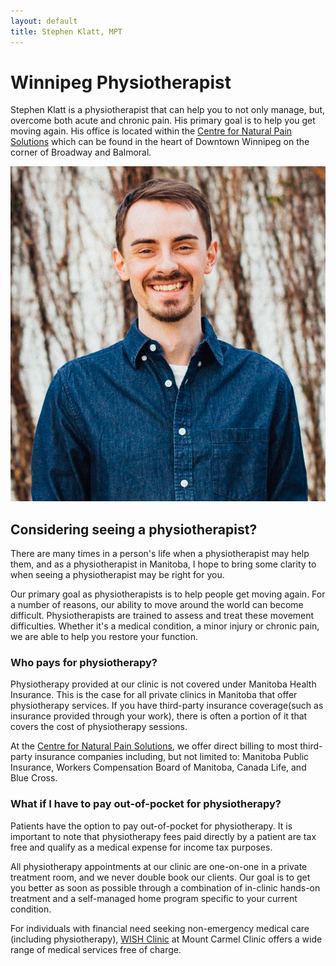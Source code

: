 ```yaml
---
layout: default
title: Stephen Klatt, MPT 
---
```

# Winnipeg Physiotherapist

Stephen Klatt is a physiotherapist that can help you to not only manage, but, overcome both acute and chronic pain. His primary goal is to help you get moving again. His office is located within the [Centre for Natural Pain Solutions](https://www.klattphysio.ca/contact) which can be found in the heart of Downtown Winnipeg on the corner of Broadway and Balmoral. 

<img src="https://raw.githubusercontent.com/klattphysio/klattphysio.github.io/master/_pictures/StephenPortrait.png" title="Stephen Klatt, MPT" width="640">

## Considering seeing a physiotherapist?

There are many times in a person's life when a physiotherapist may help them, and as a physiotherapist in Manitoba, I hope to bring some clarity to when seeing a physiotherapist may be right for you. 

Our primary goal as physiotherapists is to help people get moving again. For a number of reasons, our ability to move around the world can become difficult. Physiotherapists are trained to assess and treat these movement difficulties. Whether it's a medical condition, a minor injury or chronic pain, we are able to help you restore your function. 

### Who pays for physiotherapy?

Physiotherapy provided at our clinic is not covered under Manitoba Health Insurance. This is the case for all private clinics in Manitoba that offer physiotherapy services. If you have third-party insurance coverage(such as insurance provided through your work), there is often a portion of it that covers the cost of physiotherapy sessions. 

At the [Centre for Natural Pain Solutions](https://www.klattphysio.ca/contact), we offer direct billing to most third-party insurance companies including, but not limited to: Manitoba Public Insurance, Workers Compensation Board of Manitoba, Canada Life, and Blue Cross.

### What if I have to pay out-of-pocket for physiotherapy?

Patients have the option to pay out-of-pocket for physiotherapy. It is important to note that physiotherapy fees paid directly by a patient are tax free and qualify as a medical expense for income tax purposes.

All physiotherapy appointments at our clinic are one-on-one in a private treatment room, and we never double book our clients. Our goal is to get you better as soon as possible through a combination of in-clinic hands-on treatment and a self-managed home program specific to your current condition. 

For individuals with financial need seeking non-emergency medical care (including physiotherapy), [WISH Clinic](https://wishclinic.ca/) at Mount Carmel Clinic offers a wide range of medical services free of charge.


